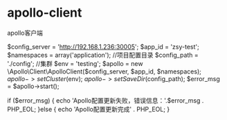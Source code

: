 # apollo-client
apollo客户端

$config_server = 'http://192.168.1.236:30005';
$app_id = 'zsy-test';
$namespaces = array('application');
//项目配置目录
$config_path = './config';
//集群
$env = 'testing';
$apollo = new \Apollo\Client\ApolloClient($config_server, $app_id, $namespaces);
$apollo->setCluster($env);
$apollo->setSaveDir($config_path);
$error_msg = $apollo->start();

if ($error_msg) {
    echo 'Apollo配置更新失败，错误信息：'.$error_msg . PHP_EOL;
}else {
    echo 'Apollo配置更新完成' . PHP_EOL;
}
